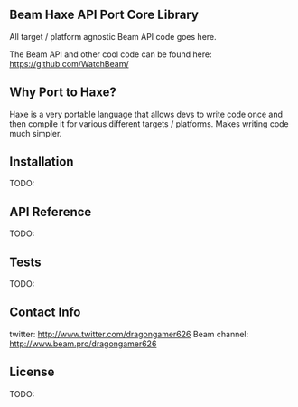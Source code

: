 ## Beam Haxe API Port Core Library

All target / platform agnostic Beam API code goes here.

The Beam API and other cool code can be found here: https://github.com/WatchBeam/

## Why Port to Haxe?

Haxe is a very portable language that allows devs to write code once and then compile it for various different targets / platforms. Makes writing code much simpler.

## Installation

TODO:
	
## API Reference

TODO:
	
## Tests

TODO:
	
## Contact Info

twitter: http://www.twitter.com/dragongamer626
Beam channel: http://www.beam.pro/dragongamer626
	
## License

TODO: